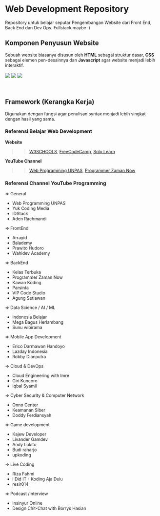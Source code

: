 # Web Development Repository
Repository untuk belajar seputar Pengembangan Website dari Front End, Back End dan Dev Ops. Fullstack maybe :)

## Komponen Penyusun Website
Sebuah website biasanya disusun oleh <b>HTML</b> sebagai struktur dasar, <b>CSS</b> sebagai elemen pen-desainnya dan <b>Javascript</b> agar website menjadi lebih interaktif. <br><br>
<img src="https://img.shields.io/badge/HTML-orange?style=for-the-badge&logo=html&logoColor=orange" /> <img src="https://img.shields.io/badge/CSS-skyblue?style=for-the-badge&logo=css&logoColor=skyblue" /> <img src="https://img.shields.io/badge/JAVASCRIPT-yellow?style=for-the-badge&logo=html&logoColor=yellow" />
<br><br><br>
## Framework (Kerangka Kerja)
Digunakan dengan fungsi agar penulisan syntax menjadi lebih singkat dengan hasil yang sama.

### Referensi Belajar Web Development <br>
<b>Website</b> <br>
>> <a href="https://w3schools.com" target="_blank">W3SCHOOLS</a>, <a href="https://freecodecamp.com" target="_blank">FreeCodeCamp</a>, <a href="https://sololearn.com" target="_blank">Solo Learn</a> <br>

<b>YouTube Channel</b> <br>
>> <a href="https://youtube.com/webprogrammingunpas">Web Programming UNPAS</a>, <a href="https://www.youtube.com/c/ProgrammerZamanNow">Programmer Zaman Now</a>

### Referensi Channel YouTube Programming


=> General
 - Web Programming UNPAS
 - Yuk Coding Media
 - IDStack
 - Aden Rachmandi

=> FrontEnd
 - Arrayid
 - Balademy
 - Prawito Hudoro
 - Wahidev Academy

=> BackEnd
 - Kelas Terbuka
 - Programmer Zaman Now
 - Kawan Koding
 - Parsinta
 - VIP Code Studio
 - Agung Setiawan

=> Data Science / AI / ML
 - Indonesia Belajar
 - Mega Bagus Herlambang
 - Sunu wibirama

=> Mobile App Development
 - Erico Darmawan Handoyo
 - Lazday Indonesia
 - Robby Dianputra

=> Cloud & DevOps
 - Cloud Engineering with Imre
 - Giri Kuncoro
 - Iqbal Syamil

=> Cyber Security & Computer Network
 - Onno Center
 - Keamanan Siber
 - Doddy Ferdiansyah

=> Game development
 - Kajew Developer
 - Livander Gamdev
 - Andy Lukito
 - Budi raharjo
 - upkoding

=> Live Coding
 - Riza Fahmi
 - i Did IT - Koding Aja Dulu
 - resir014

=> Podcast /interview
 - Insinyur Online
 - Design Chit-Chat with Borrys Hasian
